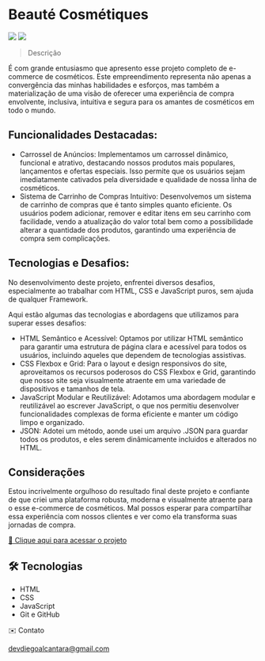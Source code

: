 # Beauté Cosmétiques

<img src="./img/beaute.gif">  <img src="./img/beauteresposivo.gif">

> Descrição

É com grande entusiasmo que apresento esse projeto completo de e-commerce de cosméticos. 
Este empreendimento representa não apenas a convergência das minhas habilidades e esforços, 
mas também a materialização de uma visão de oferecer uma experiência de compra envolvente, inclusiva,
intuitiva e segura para os amantes de cosméticos em todo o mundo.

## Funcionalidades Destacadas:

- Carrossel de Anúncios: Implementamos um carrossel dinâmico, funcional e atrativo, destacando nossos produtos mais populares,
  lançamentos e ofertas especiais. Isso permite que os usuários sejam imediatamente cativados pela diversidade e qualidade de nossa linha de cosméticos.
- Sistema de Carrinho de Compras Intuitivo: Desenvolvemos um sistema de carrinho de compras que é tanto simples quanto eficiente. Os usuários podem adicionar,
  remover e editar itens em seu carrinho com facilidade, vendo a atualização do valor total bem como a possibilidade alterar a quantidade dos produtos, garantindo uma experiência de compra sem complicações.


## Tecnologias e Desafios:

No desenvolvimento deste projeto, enfrentei diversos desafios, especialmente ao trabalhar com HTML, CSS e JavaScript puros, sem ajuda de qualquer Framework. 

Aqui estão algumas das tecnologias e abordagens que utilizamos para superar esses desafios:

- HTML Semântico e Acessível: Optamos por utilizar HTML semântico para garantir uma estrutura de página clara e acessível para todos os usuários, incluindo aqueles que dependem de tecnologias assistivas.
- CSS Flexbox e Grid: Para o layout e design responsivos do site, aproveitamos os recursos poderosos do CSS Flexbox e Grid, garantindo que nosso site seja visualmente atraente em uma variedade de dispositivos e tamanhos de tela.
- JavaScript Modular e Reutilizável: Adotamos uma abordagem modular e reutilizável ao escrever JavaScript, o que nos permitiu desenvolver funcionalidades complexas de forma eficiente e manter um código limpo e organizado.
- JSON: Adotei um método, aonde usei um arquivo .JSON para guardar todos os produtos, e eles serem dinâmicamente incluidos e alterados no HTML.

## Considerações

Estou incrivelmente orgulhoso do resultado final deste projeto e confiante de que criei uma plataforma robusta, moderna e visualmente atraente para o esse e-commerce de cosméticos. 
Mal possos esperar para compartilhar essa experiência com nossos clientes e ver como ela transforma suas jornadas de compra.

[🔗 Clique aqui para acessar o projeto](https://devdiegoalcantara.github.io/beautecosmetiques/)

## 🛠️ Tecnologias

- HTML
- CSS
- JavaScript
- Git e GitHub

✉️ Contato

devdiegoalcantara@gmail.com

